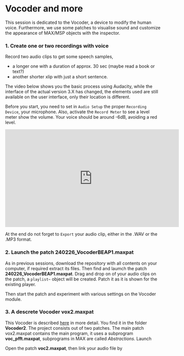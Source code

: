 # Vocoder and more

This session is dedicated to the Vocoder, a device to modify the human voice. Furthermore, we use some patches to visualise sound and customize
the appearance of MAX/MSP objects with the inspector.

### 1. Create one or two recordings with voice

Record two audio clips to get some speech samples, 

- a longer one with a duration of approx. 30 sec (maybe read a book or text?)
- another shorter xlip with just a short sentence.

The video below shows you the basic process using Audacity, while the interface of the actual version 3.X has changed,
the elements used are still available on the user interface, only their location is different.

Before you start, you need to set in `Audio Setup` the proper `Recording Device`, your microphone. Also, activate the `Record Meter`
to see a level meter show the volume. Your voice should be around -6dB, avoiding a red level.

<iframe width="560" height="315" src="https://www.youtube.com/embed/knL6uKBGyIg?si=72jXXYisA7fn-xv5" title="YouTube video player" 
  frameborder="0" allow="accelerometer; autoplay; clipboard-write; encrypted-media; gyroscope; picture-in-picture; 
  web-share" allowfullscreen></iframe>

  At the end do not forget to `Export` your audio clip, either in the .WAV or the .MP3 format.


  ### 2. Launch the patch 240226_VocoderBEAP1.maxpat

  As in previous sessions, download the repository with all contents on your computer, if required extract its files. Then find
  and laumch the patch **240226_VocoderBEAP1.maxpat**.
  Drag and drop on of your audio clips on the patch, a `playlist~` object will be created. Patch it as it is shown for the existing player.

  Then start the patch and experiment with various settings on the Vocoder module.


  ### 3. A descrete Vocoder vox2.maxpat

  This Vocoder is described [here](https://youtu.be/4feOFLX6238?feature=shared) in more detail. You find it in the folder **Vocoder2**. 
  The project consists out of two patches. The main patch vox2.maxpat contains the main program, it uses a subprogram **voc_pfft.maxpat**,
  subprograms in MAX are called *Abstractions*. 
  Launch 
  
  Open the patch **voc2.maxpat**, then link your audio file by 
